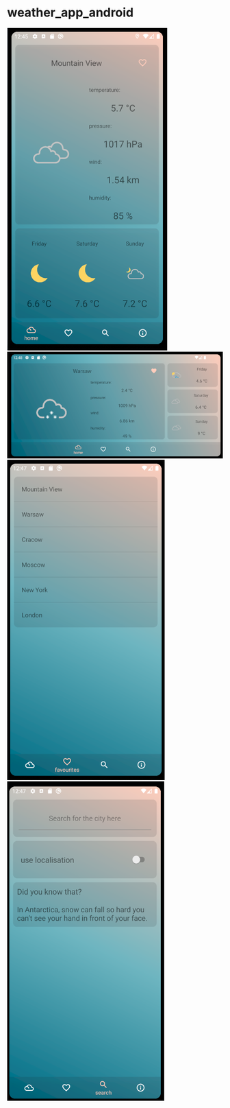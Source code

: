 # weather_app_android

![main_screen](./images/1.PNG)
![main_screen_horizontal](./images/4.PNG)
![favourites](./images/2.PNG)
![search](./images/3.PNG)
